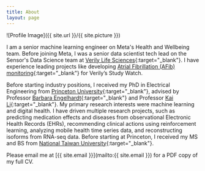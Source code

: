 ```yaml
---
title: About
layout: page
---
```

![Profile Image]({{ site.url }}/{{ site.picture }})

I am a senior machine learning engineer on Meta's Health and Wellbeing team. Before joining Meta, I was a senior data scientist tech lead on the Sensor's Data Science team at [Verily Life Sciences](https://verily.com/){:target="_blank"}. I have experience leading projects like developing [Atrial Fibrillation (AFib) monitoring](https://doi.org/10.1161/JAHA.123.030543){:target="_blank"} for Verily’s Study Watch.

Before starting industry positions, I received my PhD in Electrical Engineering from [Princeton University](https://www.princeton.edu/){:target="_blank"}, advised by Professor [Barbara Engelhardt](https://profiles.stanford.edu/barbara-engelhardt){:target="_blank"} and Professor [Kai Li](https://www.cs.princeton.edu/people/profile/li){:target="_blank"}. My primary research interests were machine learning and digital health. I have driven multiple research projects, such as predicting medication effects and diseases from observational Electronic Health Records (EHRs), recommending clinical actions using reinforcement learning, analyzing mobile health time series data, and reconstructing isoforms from RNA-seq data. Before starting at Princeton, I received my MS and BS from [National Taiwan University](http://www.ntu.edu.tw/english/){:target="_blank"}.

Please email me at [{{ site.email }}](mailto:{{ site.email }}) for a PDF copy of my full CV.
